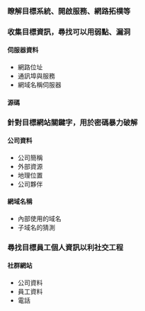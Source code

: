 ### 瞭解目標系統、開啟服務、網路拓樸等
### 收集目標資訊，尋找可以用弱點、漏洞
#### 伺服器資料
- 網路位址
- 通訊埠與服務
- 網域名稱伺服器
#### 源碼
### 針對目標網站關鍵字，用於密碼暴力破解
#### 公司資料
- 公司簡稱
- 外部資源
- 地理位置
- 公司夥伴
#### 網域名稱
- 內部使用的域名
- 子域名的猜測
### 尋找目標員工個人資訊以利社交工程
#### 社群網站 
- 公司資料
- 員工資料
- 電話